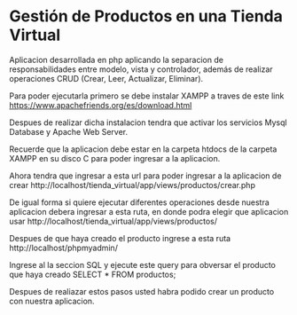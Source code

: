 
# Gestión de Productos en una Tienda Virtual

Aplicacion desarrollada en php aplicando la separacion 
de responsabilidades entre modelo, vista y controlador, además de realizar operaciones
CRUD (Crear, Leer, Actualizar, Eliminar).

Para poder ejecutarla primero se debe instalar XAMPP a traves de este link
https://www.apachefriends.org/es/download.html

Despues de realizar dicha instalacion tendra que activar los servicios Mysql Database y Apache Web Server.

Recuerde que la aplicacion debe estar en la carpeta htdocs de la carpeta XAMPP en su disco C para poder ingresar a la aplicacion.

Ahora tendra que ingresar a esta url para poder ingresar a la aplicacion de crear
http://localhost/tienda_virtual/app/views/productos/crear.php

De igual forma si quiere ejecutar diferentes operaciones desde nuestra aplicacion debera ingresar a esta ruta, en donde podra elegir que aplicacion usar
http://localhost/tienda_virtual/app/views/productos/

Despues de que haya creado el producto ingrese a esta ruta 
http://localhost/phpmyadmin/

Ingrese al la seccion SQL y ejecute este query para obversar el producto que haya creado
SELECT * FROM productos;

Despues de realiazar estos pasos usted habra podido crear un producto con nuestra aplicacion.
